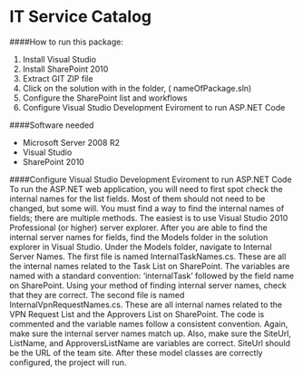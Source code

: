 # IT Service Catalog

####How to run this package: 
1. Install Visual Studio 
2. Install SharePoint 2010
2. Extract GIT ZIP file
3. Click on the solution with in the folder, ( nameOfPackage.sln) 
4. Configure the SharePoint list and workflows
5. Configure Visual Studio Development Eviroment to run ASP.NET Code

####Software needed
* Microsoft Server 2008 R2 
* Visual Studio 
* SharePoint 2010

####Configure Visual Studio Development Eviroment to run ASP.NET Code
To run the ASP.NET web application, you will need to first spot check the internal names for the list fields. Most of them should not need to be changed, but some will. You must find a way to find the internal names of fields; there are multiple methods. The easiest is to use Visual Studio 2010 Professional (or higher) server explorer. 
	After you are able to find the internal server names for fields, find the Models folder in the solution explorer in Visual Studio. Under the Models folder, navigate to Internal Server Names. 
	The first file is named InternalTaskNames.cs. These are all the internal names related to the Task List on SharePoint. The variables are named with a standard convention: ‘internalTask’ followed by the field name on SharePoint. Using your method of finding internal server names, check that they are correct. 
	The second file is named InternalVpnRequestNames.cs. These are all internal names related to the VPN Request List and the Approvers List on SharePoint. The code is commented and the variable names follow a consistent convention. Again, make sure the internal server names match up. Also, make sure the SiteUrl, ListName, and ApproversListName are variables are correct. SiteUrl should be the URL of the team site. 
	After these model classes are correctly configured, the project will run. 

